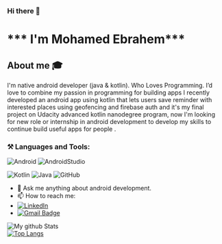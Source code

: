 ### Hi there 👋
# *** I'm Mohamed Ebrahem***

## About me :mortar_board:
I'm native android developer (java & kotlin). Who Loves Programming. I’d love to combine my passion in programming for building apps I recently developed an android app using kotlin that lets users save reminder with interested places using geofencing and firebase auth and it's my final project on Udacity advanced kotlin nanodegree 
program, now I'm looking for new role or internship in android development to develop my skills to continue build useful apps for people .

### **⚒️ Languages and Tools:**  


![Android](https://img.shields.io/badge/Android-3DDC84?style=for-the-badge&logo=android&logoColor=white)
![AndroidStudio](https://img.shields.io/badge/Android_Studio-3DDC84?style=for-the-badge&logo=android-studio&logoColor=white)

![Kotlin](https://img.shields.io/badge/Kotlin-0095D5?&style=for-the-badge&logo=kotlin&logoColor=white)
![Java](https://img.shields.io/badge/java-%23ED8B00.svg?style=for-the-badge&logo=java&logoColor=white)
![GitHub](https://img.shields.io/badge/github-%23121011.svg?style=for-the-badge&logo=github&logoColor=white)


- 💬 Ask me anything about android development.
- 📫 How to reach me:   
- <a href="https://www.linkedin.com/in/mohamed-ebrahaim" target="_blank"><img src="https://img.shields.io/badge/LinkedIn-%230077B5.svg?&style=flat-square&logo=linkedin&logoColor=white" alt="LinkedIn"></a>
-  [![Gmail Badge](https://img.shields.io/badge/-Gmail-c14438?style=flat-square&logo=Gmail&logoColor=white&link=mailto:mohamedebrahem1447@gmail.com)](mailto:mohamedebrahem1447@gmail.com)


![My github Stats](https://github-readme-stats.vercel.app/api?username=mohamedebrahem13&count_private=true&show_icons=true&theme=onedark)   
[![Top Langs](https://github-readme-stats.vercel.app/api/top-langs/?username=mohamedebrahem13&count_private=true&layout=compact&theme=onedark)](https://github.com/anuraghazra/github-readme-stats)
